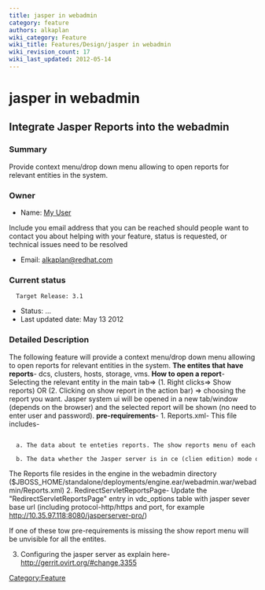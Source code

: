 ```yaml
---
title: jasper in webadmin
category: feature
authors: alkaplan
wiki_category: Feature
wiki_title: Features/Design/jasper in webadmin
wiki_revision_count: 17
wiki_last_updated: 2012-05-14
---
```


# jasper in webadmin

## Integrate Jasper Reports into the webadmin

### Summary

Provide context menu/drop down menu allowing to open reports for relevant entities in the system.

### Owner

*   Name: [ My User](User:MyUser)

Include you email address that you can be reached should people want to contact you about helping with your feature, status is requested, or technical issues need to be resolved

*   Email: <alkaplan@redhat.com>

### Current status

      Target Release: 3.1

*   Status: ...
*   Last updated date: May 13 2012

### Detailed Description

The following feature will provide a context menu/drop down menu allowing to open reports for relevant entities in the system. **The entites that have reports**- dcs, clusters, hosts, storage, vms. **How to open a report**- Selecting the relevant entity in the main tab=> (1. Right clicks=> Show reports) OR (2. Clicking on show report in the action bar) => choosing the report you want. Jasper system ui will be opened in a new tab/window (depends on the browser) and the selected report will be shown (no need to enter user and password). **pre-requirements**- 1. Reports.xml- This file includes-

        a. The data about te enteties reports. The show reports menu of each entity is constructed according to this file.
        b. The data whether the Jasper server is in ce (clien edition) mode or not.

The Reports file resides in the engine in the webadmin directory ($JBOSS_HOME/standalone/deployments/engine.ear/webadmin.war/webadmin/Reports.xml) 2. RedirectServletReportsPage- Update the "RedirectServletReportsPage" entry in vdc_options table with jasper sever base url (including protocol-http/https and port, for example <http://10.35.97.118:8080/jasperserver-pro/>)

If one of these tow pre-requirements is missing the show report menu will be unvisible for all the entites.

3. Configuring the jasper server as explain here- <http://gerrit.ovirt.org/#change,3355>

<Category:Feature>
